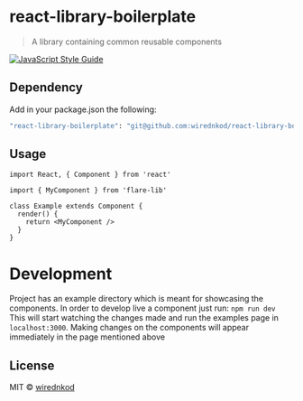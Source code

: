 # react-library-boilerplate

> A library containing common reusable components

[![JavaScript Style Guide](https://img.shields.io/badge/code_style-standard-brightgreen.svg)](https://standardjs.com)

## Dependency

Add in your package.json the following:
```bash
"react-library-boilerplate": "git@github.com:wirednkod/react-library-boilerplate.git",
```

## Usage

```tsx
import React, { Component } from 'react'

import { MyComponent } from 'flare-lib'

class Example extends Component {
  render() {
    return <MyComponent />
  }
}
```

# Development

Project has an example directory which is meant for showcasing the components.
In order to develop live a component just run: `npm run dev`
This will start watching the changes made and run the examples page in `localhost:3000`.
Making changes on the components will appear immediately in the page mentioned above

## License

MIT © [wirednkod](https://github.com/wirednkod)
